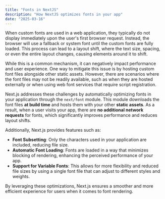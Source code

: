 ```yaml
---
title: "Fonts in NextJS"
description: "How NextJS optimizes fonts in your app"
date: "2025-03-16"
---
```


When custom fonts are used in a web application, they typically do not display immediately upon the user's first browser request. Instead, the browser will use a fallback or system font until the custom fonts are fully loaded. This process can lead to a layout shift, where the text size, spacing, or even the entire layout changes, causing elements around it to shift.

While this is a common mechanism, it can negatively impact performance and user experience. One way to mitigate this issue is by hosting custom font files alongside other static assets. However, there are scenarios where the font files may not be readily available, such as when they are hosted externally or when using web font services that require script registration.

Next.js addresses these challenges by automatically optimizing fonts in your application through the `next/font` module. This module downloads the font files **at build time** and hosts them with your other **static assets**. As a result, when a user visits your app, there are **no additional network requests** for fonts, which significantly improves performance and reduces layout shifts.

Additionally, Next.js provides features such as:
- **Font Subsetting**: Only the characters used in your application are included, reducing file size.
- **Automatic Font Loading**: Fonts are loaded in a way that minimizes blocking of rendering, enhancing the perceived performance of your app.
- **Support for Variable Fonts**: This allows for more flexibility and reduced file sizes by using a single font file that can adjust to different styles and weights.

By leveraging these optimizations, Next.js ensures a smoother and more efficient experience for users when it comes to font rendering.

